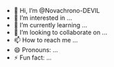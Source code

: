 - 👋 Hi, I’m @Novachrono-DEVIL
- 👀 I’m interested in ...
- 🌱 I’m currently learning ...
- 💞️ I’m looking to collaborate on ...
- 📫 How to reach me ...
- 😄 Pronouns: ...
- ⚡ Fun fact: ...

<!---
Novachrono-DEVIL/Novachrono-DEVIL is a ✨ special ✨ repository because its `README.md` (this file) appears on your GitHub profile.
You can click the Preview link to take a look at your changes.
--->
